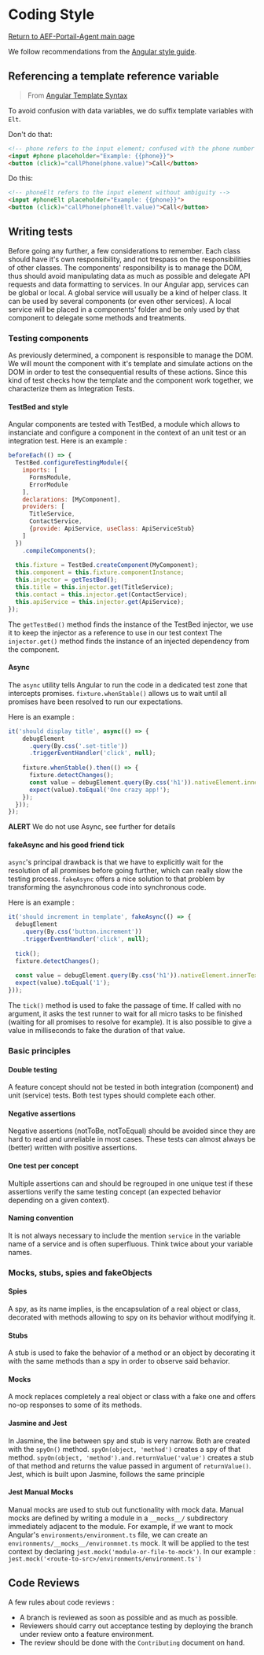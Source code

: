 # Coding Style

[Return to AEF-Portail-Agent main page](/README.md)

We follow recommendations from the [Angular style guide](https://angular.io/docs/ts/latest/guide/style-guide.html).

## Referencing a template reference variable

> From [Angular Template Syntax](https://angular.io/docs/ts/latest/guide/template-syntax.html#!#referencing-a-template-reference-variable)

To avoid confusion with data variables, we do suffix template variables with `Elt`.

Don't do that:
```html
<!-- phone refers to the input element; confused with the phone number variable -->
<input #phone placeholder="Example: {{phone}}">
<button (click)="callPhone(phone.value)">Call</button>
```

Do this:
```html
<!-- phoneElt refers to the input element without ambiguity -->
<input #phoneElt placeholder="Example: {{phone}}">
<button (click)="callPhone(phoneElt.value)">Call</button>
```

## Writing tests

Before going any further, a few considerations to remember.
Each class should have it's own responsibility, and not trespass on the responsibilities of other classes.
The components' responsibility is to manage the DOM, thus should avoid manipulating data as much as possible and delegate API requests and data formatting to services.
In our Angular app, services can be global or local. A global service will usually be a kind of helper class. It can be used by several components (or even other services). A local service will be placed in a components' folder and be only used by that component to delegate some methods and treatments.  

### Testing components
As previously determined, a component is responsible to manage the DOM.
We will mount the component with it's template and simulate actions on the DOM in order to test the consequential results of these actions.
Since this kind of test checks how the template and the component work together, we characterize them as Integration Tests.

#### TestBed and style
Angular components are tested with TestBed, a module which allows to instanciate and configure a component in the context of an unit test or an integration test.
Here is an example :
```javascript
beforeEach(() => {
  TestBed.configureTestingModule({
    imports: [
      FormsModule,
      ErrorModule
    ],
    declarations: [MyComponent],
    providers: [
      TitleService,
      ContactService,
      {provide: ApiService, useClass: ApiServiceStub}
    ]
  })
    .compileComponents();
 
  this.fixture = TestBed.createComponent(MyComponent);
  this.component = this.fixture.componentInstance;
  this.injector = getTestBed();
  this.title = this.injector.get(TitleService);
  this.contact = this.injector.get(ContactService);
  this.apiService = this.injector.get(ApiService);
});
```
The `getTestBed()` method finds the instance of the TestBed injector, we use it to keep the injector as a reference to use in our test context
The `injector.get()` method finds the instance of an injected dependency from the component.

#### Async
The `async` utility tells Angular to run the code in a dedicated test zone that intercepts promises.
`fixture.whenStable()` allows us to wait until all promises have been resolved to run our expectations.

Here is an example :
```javascript
it('should display title', async(() => {
    debugElement
      .query(By.css('.set-title'))
      .triggerEventHandler('click', null);
 
    fixture.whenStable().then(() => {
      fixture.detectChanges();
      const value = debugElement.query(By.css('h1')).nativeElement.innerText;
      expect(value).toEqual('One crazy app!');
    });
  }));
});
```

**ALERT** We do not use Async, see further for details


#### fakeAsync and his good friend tick
`async`'s principal drawback is that we have to explicitly wait for the resolution of all promises before going further, which can really slow the testing process.
`fakeAsync` offers a nice solution to that problem by transforming the asynchronous code into synchronous code.

Here is an example : 
```javascript
it('should increment in template', fakeAsync(() => {
  debugElement
    .query(By.css('button.increment'))
    .triggerEventHandler('click', null);
 
  tick();
  fixture.detectChanges();
 
  const value = debugElement.query(By.css('h1')).nativeElement.innerText;
  expect(value).toEqual('1');
}));
```
The `tick()` method is used to fake the passage of time. If called with no argument, it asks the test runner to wait for all micro tasks to be finished (waiting for all promises to resolve for example).
It is also possible to give a value in milliseconds to fake the duration of that value.


### Basic principles

#### Double testing
A feature concept should not be tested in both integration (component) and unit (service) tests.
Both test types should complete each other.

#### Negative assertions
Negative assertions (notToBe, notToEqual) should be avoided since they are hard to read and unreliable in most cases.
These tests can almost always be (better) written with positive assertions.

#### One test per concept
Multiple assertions can and should be regrouped in one unique test if these assertions verify the same testing concept (an expected behavior depending on a given context).

#### Naming convention
It is not always necessary to include the mention `service` in the variable name of a service and is often superfluous. Think twice about your variable names.

### Mocks, stubs, spies and fakeObjects

#### Spies
A spy, as its name implies, is the encapsulation of a real object or class, decorated with methods allowing to spy on its behavior without modifying it.

#### Stubs
A stub is used to fake the behavior of a method or an object by decorating it with the same methods than a spy in order to observe said behavior.

#### Mocks
A mock replaces completely a real object or class with a fake one and offers no-op responses to some of its methods.

#### Jasmine and Jest
In Jasmine, the line between spy and stub is very narrow. Both are created with the `spyOn()` method.
`spyOn(object, 'method')` creates a spy of that method.
`spyOn(object, 'method').and.returnValue('value')` creates a stub of that method and returns the value passed in argument of `returnValue()`.
Jest, which is built upon Jasmine, follows the same principle

#### Jest Manual Mocks
Manual mocks are used to stub out functionality with mock data.
Manual mocks are defined by writing a module in a `__mocks__/` subdirectory immediately adjacent to the module.
For example, if we want to mock Angular's `environments/environment.ts` file, we can create an `environments/__mocks__/environmnet.ts` mock.
It will be applied to the test context by declaring `jest.mock('module-or-file-to-mock')`. In our example : `jest.mock('<route-to-src>/environments/environment.ts')`

## Code Reviews
A few rules about code reviews : 
- A branch is reviewed as soon as possible and as much as possible.
- Reviewers should carry out acceptance testing by deploying the branch under review onto a feature environment.
- The review should be done with the `Contributing` document on hand.
